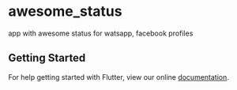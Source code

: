 # awesome_status

app with awesome status for watsapp, facebook profiles

## Getting Started

For help getting started with Flutter, view our online
[documentation](https://flutter.io/).
